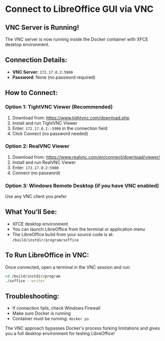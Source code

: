 # Connect to LibreOffice GUI via VNC

## VNC Server is Running!

The VNC server is now running inside the Docker container with XFCE desktop environment.

## Connection Details:
- **VNC Server**: `172.17.0.2:5900`
- **Password**: None (no password required)

## How to Connect:

### Option 1: TightVNC Viewer (Recommended)
1. Download from: https://www.tightvnc.com/download.php
2. Install and run TightVNC Viewer
3. Enter: `172.17.0.2::5900` in the connection field
4. Click Connect (no password needed)

### Option 2: RealVNC Viewer
1. Download from: https://www.realvnc.com/en/connect/download/viewer/
2. Install and run RealVNC Viewer
3. Enter: `172.17.0.2:5900`
4. Connect (no password)

### Option 3: Windows Remote Desktop (if you have VNC enabled)
Use any VNC client you prefer

## What You'll See:
- XFCE desktop environment
- You can launch LibreOffice from the terminal or application menu
- The LibreOffice build from your source code is at: `/build/instdir/program/soffice`

## To Run LibreOffice in VNC:
Once connected, open a terminal in the VNC session and run:
```bash
cd /build/instdir/program
./soffice --writer
```

## Troubleshooting:
- If connection fails, check Windows Firewall
- Make sure Docker is running
- Container must be running: `docker ps`

The VNC approach bypasses Docker's process forking limitations and gives you a full desktop environment for testing LibreOffice!